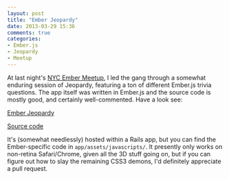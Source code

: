 ```yaml
---
layout: post
title: "Ember Jeopardy"
date: 2013-03-29 15:36
comments: true
categories: 
- Ember.js
- Jeopardy
- Meetup
---
```


At last night's [NYC Ember Meetup](http://www.meetup.com/EmberJS-NYC/events/106490682/),
I led the gang through a somewhat enduring session of Jeopardy,
featuring a ton of different Ember.js trivia questions. The app itself
was written in Ember.js and the source code is mostly good, and
certainly well-commented. Have a look see:

[Ember Jeopardy](http://ember-jeopardy.herokuapp.com/)

[Source code](https://github.com/machty/ember-jeopardy)

It's (somewhat needlessly) hosted within a Rails app, but you can find the
Ember-specific code in `app/assets/javascripts/`. It presently only
works on non-retina Safari/Chrome, given all the 3D stuff going on, but
if you can figure out how to slay the remaining CSS3 demons, I'd
definitely appreciate a pull request.

